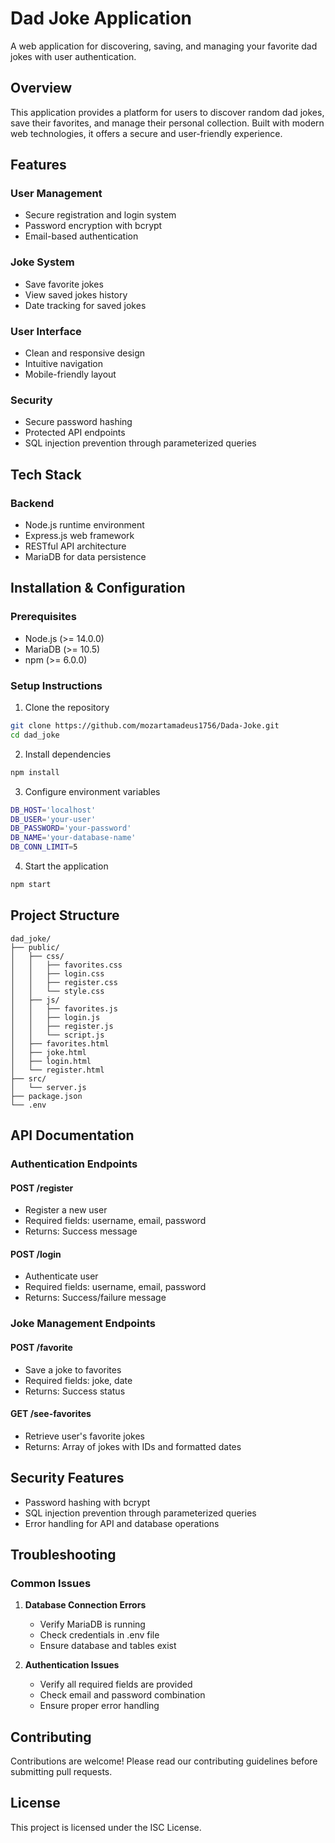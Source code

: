 
# Dad Joke Application

A web application for discovering, saving, and managing your favorite dad jokes with user authentication.

## Overview

This application provides a platform for users to discover random dad jokes, save their favorites, and manage their personal collection. Built with modern web technologies, it offers a secure and user-friendly experience.

## Features

### User Management
- Secure registration and login system
- Password encryption with bcrypt
- Email-based authentication

### Joke System
- Save favorite jokes
- View saved jokes history
- Date tracking for saved jokes

### User Interface
- Clean and responsive design
- Intuitive navigation
- Mobile-friendly layout

### Security
- Secure password hashing
- Protected API endpoints
- SQL injection prevention through parameterized queries

## Tech Stack

### Backend
- Node.js runtime environment
- Express.js web framework
- RESTful API architecture
- MariaDB for data persistence

## Installation & Configuration

### Prerequisites
- Node.js (>= 14.0.0)
- MariaDB (>= 10.5)
- npm (>= 6.0.0)

### Setup Instructions

1. Clone the repository
```bash
git clone https://github.com/mozartamadeus1756/Dada-Joke.git
cd dad_joke
```

2. Install dependencies
```bash
npm install
```

3. Configure environment variables
```bash
DB_HOST='localhost'
DB_USER='your-user'
DB_PASSWORD='your-password'
DB_NAME='your-database-name'
DB_CONN_LIMIT=5

```

4. Start the application
```bash
npm start
```

## Project Structure

```
dad_joke/
├── public/
│   ├── css/
│   │   ├── favorites.css
│   │   ├── login.css
│   │   ├── register.css
│   │   └── style.css
│   ├── js/
│   │   ├── favorites.js
│   │   ├── login.js
│   │   ├── register.js
│   │   └── script.js
│   ├── favorites.html
│   ├── joke.html
│   ├── login.html
│   └── register.html
├── src/
│   └── server.js
├── package.json
└── .env
```

## API Documentation

### Authentication Endpoints

#### POST /register
- Register a new user
- Required fields: username, email, password
- Returns: Success message

#### POST /login
- Authenticate user
- Required fields: username, email, password
- Returns: Success/failure message

### Joke Management Endpoints

#### POST /favorite
- Save a joke to favorites
- Required fields: joke, date
- Returns: Success status

#### GET /see-favorites
- Retrieve user's favorite jokes
- Returns: Array of jokes with IDs and formatted dates

## Security Features

- Password hashing with bcrypt
- SQL injection prevention through parameterized queries
- Error handling for API and database operations

## Troubleshooting

### Common Issues

1. **Database Connection Errors**
   - Verify MariaDB is running
   - Check credentials in .env file
   - Ensure database and tables exist

2. **Authentication Issues**
   - Verify all required fields are provided
   - Check email and password combination
   - Ensure proper error handling

## Contributing

Contributions are welcome! Please read our contributing guidelines before submitting pull requests.

## License

This project is licensed under the ISC License.


